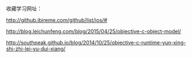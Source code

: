 收藏学习网址：

http://github.ibireme.com/github/list/ios/#

http://blog.leichunfeng.com/blog/2015/04/25/objective-c-object-model/

http://southpeak.github.io/blog/2014/10/25/objective-c-runtime-yun-xing-shi-zhi-lei-yu-dui-xiang/
